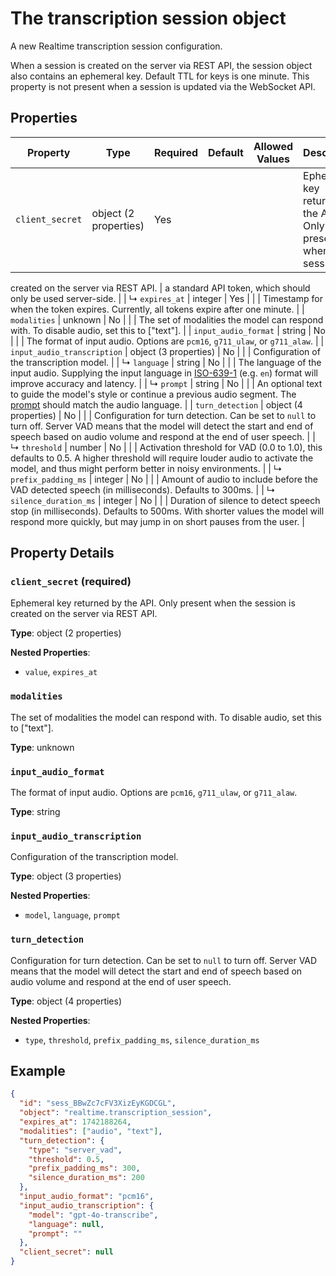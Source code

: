# The transcription session object

A new Realtime transcription session configuration.

When a session is created on the server via REST API, the session object
also contains an ephemeral key. Default TTL for keys is one minute. This 
property is not present when a session is updated via the WebSocket API.


## Properties

| Property | Type | Required | Default | Allowed Values | Description |
| -------- | ---- | -------- | ------- | -------------- | ----------- |
| `client_secret` | object (2 properties) | Yes |  |  | Ephemeral key returned by the API. Only present when the session is
created on the server via REST API.
 |
a standard API token, which should only be used server-side.
 |
|   ↳ `expires_at` | integer | Yes |  |  | Timestamp for when the token expires. Currently, all tokens expire
after one minute.
 |
| `modalities` | unknown | No |  |  | The set of modalities the model can respond with. To disable audio,
set this to ["text"].
 |
| `input_audio_format` | string | No |  |  | The format of input audio. Options are `pcm16`, `g711_ulaw`, or `g711_alaw`.
 |
| `input_audio_transcription` | object (3 properties) | No |  |  | Configuration of the transcription model.
 |
|   ↳ `language` | string | No |  |  | The language of the input audio. Supplying the input language in
[ISO-639-1](https://en.wikipedia.org/wiki/List_of_ISO_639-1_codes) (e.g. `en`) format
will improve accuracy and latency.
 |
|   ↳ `prompt` | string | No |  |  | An optional text to guide the model's style or continue a previous audio
segment. The [prompt](/docs/guides/speech-to-text#prompting) should match
the audio language.
 |
| `turn_detection` | object (4 properties) | No |  |  | Configuration for turn detection. Can be set to `null` to turn off. Server 
VAD means that the model will detect the start and end of speech based on 
audio volume and respond at the end of user speech.
 |
|   ↳ `threshold` | number | No |  |  | Activation threshold for VAD (0.0 to 1.0), this defaults to 0.5. A 
higher threshold will require louder audio to activate the model, and 
thus might perform better in noisy environments.
 |
|   ↳ `prefix_padding_ms` | integer | No |  |  | Amount of audio to include before the VAD detected speech (in 
milliseconds). Defaults to 300ms.
 |
|   ↳ `silence_duration_ms` | integer | No |  |  | Duration of silence to detect speech stop (in milliseconds). Defaults 
to 500ms. With shorter values the model will respond more quickly, 
but may jump in on short pauses from the user.
 |

## Property Details

### `client_secret` (required)

Ephemeral key returned by the API. Only present when the session is
created on the server via REST API.


**Type**: object (2 properties)

**Nested Properties**:

* `value`, `expires_at`

### `modalities`

The set of modalities the model can respond with. To disable audio,
set this to ["text"].


**Type**: unknown

### `input_audio_format`

The format of input audio. Options are `pcm16`, `g711_ulaw`, or `g711_alaw`.


**Type**: string

### `input_audio_transcription`

Configuration of the transcription model.


**Type**: object (3 properties)

**Nested Properties**:

* `model`, `language`, `prompt`

### `turn_detection`

Configuration for turn detection. Can be set to `null` to turn off. Server 
VAD means that the model will detect the start and end of speech based on 
audio volume and respond at the end of user speech.


**Type**: object (4 properties)

**Nested Properties**:

* `type`, `threshold`, `prefix_padding_ms`, `silence_duration_ms`

## Example

```json
{
  "id": "sess_BBwZc7cFV3XizEyKGDCGL",
  "object": "realtime.transcription_session",
  "expires_at": 1742188264,
  "modalities": ["audio", "text"],
  "turn_detection": {
    "type": "server_vad",
    "threshold": 0.5,
    "prefix_padding_ms": 300,
    "silence_duration_ms": 200
  },
  "input_audio_format": "pcm16",
  "input_audio_transcription": {
    "model": "gpt-4o-transcribe",
    "language": null,
    "prompt": ""
  },
  "client_secret": null
}

```

